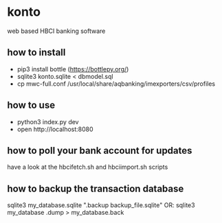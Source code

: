 # konto
web based HBCI banking software

## how to install
* pip3 install bottle (https://bottlepy.org/)
* sqlite3 konto.sqlite < dbmodel.sql
* cp mwc-full.conf /usr/local/share/aqbanking/imexporters/csv/profiles

## how to use
* python3 index.py dev
* open http://localhost:8080

## how to poll your bank account for updates
have a look at the hbcifetch.sh and hbciimport.sh scripts

## how to backup the transaction database
sqlite3 my_database.sqlite ".backup backup_file.sqlite"
OR: sqlite3 my_database .dump > my_database.back
